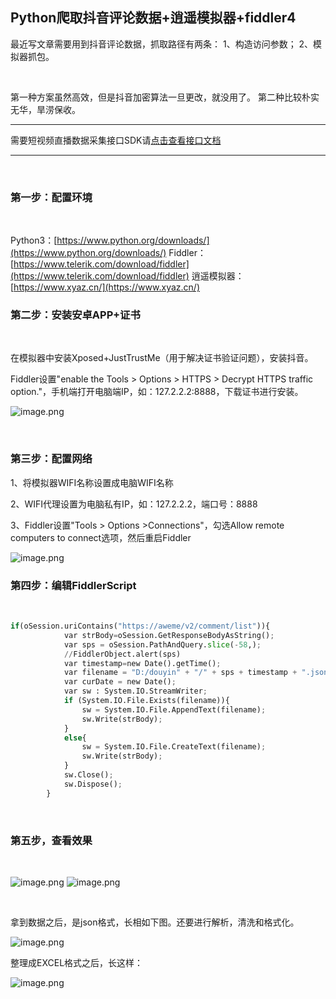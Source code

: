 ## Python爬取抖音评论数据+逍遥模拟器+fiddler4

最近写文章需要用到抖音评论数据，抓取路径有两条：​
1、构造访问参数；
2、模拟器抓包。
​

​

第一种方案虽然高效，但是抖音加密算法一旦更改，就没用了。
第二种比较朴实无华，旱涝保收。
​


---



需要短视频直播数据采集接口SDK请[点击查看接口文档](https://docs.qq.com/doc/DU3RKUFVFdVhQbXlR)

---

​


### 第一步：配置环境
​

Python3：[https://www.python.org/downloads/](https://www.python.org/downloads/)
Fiddler：[https://www.telerik.com/download/fiddler](https://www.telerik.com/download/fiddler)
逍遥模拟器：[https://www.xyaz.cn/](https://www.xyaz.cn/)
​


### 第二步：安装安卓APP+证书
​

在模拟器中安装Xposed+JustTrustMe（用于解决证书验证问题），安装抖音。
​

Fiddler设置"enable the Tools > Options > HTTPS > Decrypt HTTPS traffic option."，手机端打开电脑端IP，如：127.2.2.2:8888，下载证书进行安装。
​


![image.png](https://cdn.nlark.com/yuque/0/2021/png/97322/1628555239850-69eb4ab0-192e-4e28-b3ea-cc4fb16caa5c.png#clientId=uf6a8c384-b704-4&from=paste&height=410&id=u76efe958&name=image.png&originHeight=820&originWidth=1531&originalType=binary&ratio=1&size=106902&status=done&style=none&taskId=ucd54d8a2-ad31-47ee-96f4-1cd51a44d1d&width=765.5)
​


​


### 第三步：配置网络


1、将模拟器WIFI名称设置成电脑WIFI名称
​

2、WIFI代理设置为电脑私有IP，如：127.2.2.2，端口号：8888
​

3、Fiddler设置"Tools > Options >Connections"，勾选Allow remote computers to connect选项，然后重启Fiddler
​


![image.png](https://cdn.nlark.com/yuque/0/2021/png/97322/1628555253488-e4dc3388-41ff-4e5a-8658-b5d2b86b8747.png#clientId=uf6a8c384-b704-4&from=paste&height=185&id=u8a4e2a90&name=image.png&originHeight=370&originWidth=583&originalType=binary&ratio=1&size=27721&status=done&style=none&taskId=ub8600a4f-2b61-431a-a9ed-b900771da0b&width=291.5)
​



### 第四步：编辑FiddlerScript
​

```python
if(oSession.uriContains("https://aweme/v2/comment/list")){
            var strBody=oSession.GetResponseBodyAsString();
            var sps = oSession.PathAndQuery.slice(-58,);
            //FiddlerObject.alert(sps)
            var timestamp=new Date().getTime();
            var filename = "D:/douyin" + "/" + sps + timestamp + ".json";
            var curDate = new Date(); 
            var sw : System.IO.StreamWriter; 
            if (System.IO.File.Exists(filename)){ 
                sw = System.IO.File.AppendText(filename); 
                sw.Write(strBody); 
            } 
            else{ 
                sw = System.IO.File.CreateText(filename); 
                sw.Write(strBody); 
            } 
            sw.Close(); 
            sw.Dispose(); 
        }
```
​


###  第五步，查看效果
​


![image.png](https://cdn.nlark.com/yuque/0/2021/png/97322/1628555275933-419a92e6-1028-46e2-8a25-05550798cf0d.png#clientId=uf6a8c384-b704-4&from=paste&height=513&id=ub9554b2c&name=image.png&originHeight=1025&originWidth=1916&originalType=binary&ratio=1&size=977125&status=done&style=none&taskId=u9546a558-3a4d-4aec-b99e-e39aa077860&width=958)
![image.png](https://cdn.nlark.com/yuque/0/2021/png/97322/1628555298321-5288bf3c-7e3d-46f8-ac31-e662cbf0ed78.png#clientId=uf6a8c384-b704-4&from=paste&height=290&id=u83574e41&name=image.png&originHeight=580&originWidth=907&originalType=binary&ratio=1&size=50734&status=done&style=none&taskId=uc6ca5b87-9bc8-4865-86e4-fb181592ada&width=453.5)



​

拿到数据之后，是json格式，长相如下图。还要进行解析，清洗和格式化。
​


![image.png](https://cdn.nlark.com/yuque/0/2021/png/97322/1628555312758-c30c132a-b8a6-4445-8ce2-c30aad8dd95a.png#clientId=uf6a8c384-b704-4&from=paste&height=435&id=uda0fd091&name=image.png&originHeight=870&originWidth=1237&originalType=binary&ratio=1&size=103658&status=done&style=none&taskId=uf2798f54-1a2b-44c8-888c-42ca6b0afc5&width=618.5)
​


整理成EXCEL格式之后，长这样：
​


![image.png](https://cdn.nlark.com/yuque/0/2021/png/97322/1628555327292-0031719a-2b1f-4583-b974-eed08031394d.png#clientId=uf6a8c384-b704-4&from=paste&height=388&id=ud7f030db&name=image.png&originHeight=775&originWidth=1864&originalType=binary&ratio=1&size=1785289&status=done&style=none&taskId=u7a5574aa-5257-40c4-8921-c037cd0741f&width=932)
​


[
](https://blog.csdn.net/chaishen10000/article/details/106344634)
